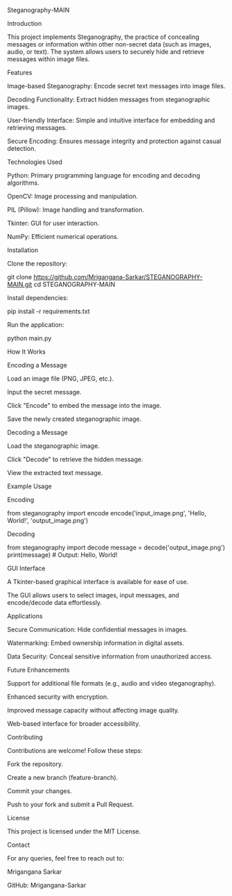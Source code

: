 


Steganography-MAIN

Introduction

This project implements Steganography, the practice of concealing messages or information within other non-secret data (such as images, audio, or text). The system allows users to securely hide and retrieve messages within image files.

Features

Image-based Steganography: Encode secret text messages into image files.

Decoding Functionality: Extract hidden messages from steganographic images.

User-friendly Interface: Simple and intuitive interface for embedding and retrieving messages.

Secure Encoding: Ensures message integrity and protection against casual detection.

Technologies Used

Python: Primary programming language for encoding and decoding algorithms.

OpenCV: Image processing and manipulation.

PIL (Pillow): Image handling and transformation.

Tkinter: GUI for user interaction.

NumPy: Efficient numerical operations.

Installation

Clone the repository:

git clone https://github.com/Mrigangana-Sarkar/STEGANOGRAPHY-MAIN.git
cd STEGANOGRAPHY-MAIN

Install dependencies:

pip install -r requirements.txt

Run the application:

python main.py

How It Works

Encoding a Message

Load an image file (PNG, JPEG, etc.).

Input the secret message.

Click "Encode" to embed the message into the image.

Save the newly created steganographic image.

Decoding a Message

Load the steganographic image.

Click "Decode" to retrieve the hidden message.

View the extracted text message.

Example Usage

Encoding

from steganography import encode
encode('input_image.png', 'Hello, World!', 'output_image.png')

Decoding

from steganography import decode
message = decode('output_image.png')
print(message)  # Output: Hello, World!

GUI Interface

A Tkinter-based graphical interface is available for ease of use.

The GUI allows users to select images, input messages, and encode/decode data effortlessly.

Applications

Secure Communication: Hide confidential messages in images.

Watermarking: Embed ownership information in digital assets.

Data Security: Conceal sensitive information from unauthorized access.

Future Enhancements

Support for additional file formats (e.g., audio and video steganography).

Enhanced security with encryption.

Improved message capacity without affecting image quality.

Web-based interface for broader accessibility.

Contributing

Contributions are welcome! Follow these steps:

Fork the repository.

Create a new branch (feature-branch).

Commit your changes.

Push to your fork and submit a Pull Request.

License

This project is licensed under the MIT License.

Contact

For any queries, feel free to reach out to:

Mrigangana Sarkar

GitHub: Mrigangana-Sarkar
